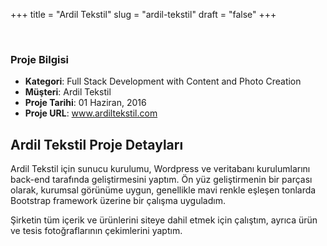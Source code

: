+++
title = "Ardil Tekstil"
slug = "ardil-tekstil"
draft = "false"
+++


<!-- ======= Portfolio Details Section ======= -->
<section class="portfolio-details">
<div class="container">

<div class="portfolio-details-container">

<div class="owl-carousel portfolio-details-carousel">
        <img src="/images/portfolio/ardil.jpg" class="img-fluid" alt="">
        <img src="/images/portfolio/ardil-1.jpg" class="img-fluid" alt="">
        <img src="/images/portfolio/ardil-2.jpg" class="img-fluid" alt="">
</div>

<div class="portfolio-info">
        <h3>Proje Bilgisi</h3>
        <ul>
          <li><strong>Kategori</strong>: Full Stack Development with Content and Photo Creation</li>
          <li><strong>Müşteri</strong>: Ardil Tekstil</li>
          <li><strong>Proje Tarihi</strong>: 01 Haziran, 2016</li>
          <li><strong>Proje URL</strong>: <a href="http://www.ardiltekstil.com/">www.ardiltekstil.com</a></li>
        </ul>
</div>

</div>

<div class="portfolio-description">
     <h2>Ardil Tekstil Proje Detayları</h2>
         <p>
            Ardil Tekstil için sunucu kurulumu, Wordpress ve veritabanı kurulumlarını back-end tarafında geliştirmesini yaptım. Ön yüz geliştirmenin bir parçası olarak, kurumsal görünüme uygun, genellikle mavi renkle eşleşen tonlarda Bootstrap framework üzerine bir çalışma uyguladım. </p>
          <p>
            Şirketin tüm içerik ve ürünlerini siteye dahil etmek için çalıştım, ayrıca ürün ve tesis fotoğraflarının çekimlerini yaptım. </p>
</div>
</div>
</section><!-- End Portfolio Details Section -->

